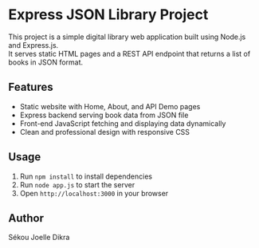 # Express JSON Library Project

This project is a simple digital library web application built using Node.js and Express.js.  
It serves static HTML pages and a REST API endpoint that returns a list of books in JSON format.

## Features

- Static website with Home, About, and API Demo pages
- Express backend serving book data from JSON file
- Front-end JavaScript fetching and displaying data dynamically
- Clean and professional design with responsive CSS

## Usage

1. Run `npm install` to install dependencies  
2. Run `node app.js` to start the server  
3. Open `http://localhost:3000` in your browser  

## Author

Sékou
Joelle 
Dikra
